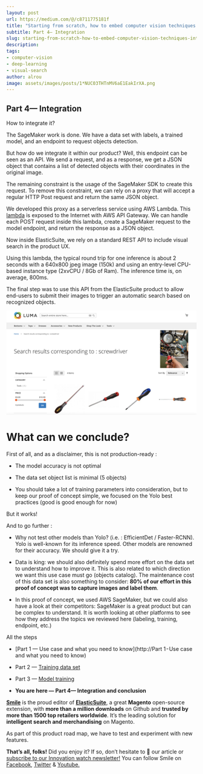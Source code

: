 ```yaml
---
layout: post
url: https://medium.com/@/c8711775181f
title: "Starting from scratch, how to embed computer vision techniques into your project #4"
subtitle: Part 4— Integration
slug: starting-from-scratch-how-to-embed-computer-vision-techniques-into-your-project-4
description: 
tags:
- computer-vision
- deep-learning
- visual-search
author: alrou
image: assets/images/posts/1*NUC03THTnMV6aE1EakIrXA.png
---
```


## Part 4— Integration

How to integrate it?

The SageMaker work is done. We have a data set with labels, a trained model, and an endpoint to request objects detection.

But how do we integrate it within our product? Well, this endpoint can be seen as an API. We send a request, and as a response, we get a JSON object that contains a list of detected objects with their coordinates in the original image.

The remaining constraint is the usage of the SageMaker SDK to create this request. To remove this constraint, we can rely on a proxy that will accept a regular HTTP Post request and return the same JSON object.

We developed this proxy as a serverless service using AWS Lambda. This [lambda](https://github.com/smileinnovation/visual-search-yolov5-sagemaker/blob/master/3-predict/lambda-inference.py) is exposed to the Internet with AWS API Gateway. We can handle each POST request inside this lambda, create a SageMaker request to the model endpoint, and return the response as a JSON object.

Now inside ElasticSuite, we rely on a standard REST API to include visual search in the product UX.

Using this lambda, the typical round trip for one inference is about 2 seconds with a 640x800 jpeg image (150k) and using an entry-level CPU-based instance type (2xvCPU / 8Gb of Ram). The inference time is, on average, 800ms.

The final step was to use this API from the ElasticSuite product to allow end-users to submit their images to trigger an automatic search based on recognized objects.

![Visual search results](/assets/images/posts/1*NUC03THTnMV6aE1EakIrXA.png)

# What can we conclude?

First of all, and as a disclaimer, this is not production-ready :

* The model accuracy is not optimal

* The data set object list is minimal (5 objects)

* You should take a lot of training parameters into consideration, but to keep our proof of concept simple, we focused on the Yolo best practices (good is good enough for now)

But it works!

And to go further :

* Why not test other models than Yolo? (i.e. : EfficientDet / Faster-RCNN). Yolo is well-known for its inference speed. Other models are renowned for their accuracy. We should give it a try.

* Data is king: we should also definitely spend more effort on the data set to understand how to improve it. This is also related to which direction we want this use case must go (objects catalog). The maintenance cost of this data set is also something to consider: **80% of our effort in this proof of concept was to capture images and label them**.

* In this proof of concept, we used AWS SageMaker, but we could also have a look at their competitors: SageMaker is a great product but can be complex to understand. It is worth looking at other platforms to see how they address the topics we reviewed here (labeling, training, endpoint, etc.)

All the steps

* [Part 1 — Use case and what you need to know](http://Part 1 - Use case and what you need to know)

* Part 2 — [Training data set](https://medium.com/p/e99bbaca674e)

* Part 3 — [Model training](https://medium.com/p/5d3c9360fbe7)

* **You are here — Part 4— Integration and conclusion**

[**Smile**](https://www.smile.eu/) is the proud editor of [**ElasticSuite**](https://elasticsuite.io/), a great **Magento** open-source extension, with **more than a million downloads** on Github and **trusted by more than 1500 top retailers worldwide**. It’s the leading solution for **intelligent search and merchandising** on Magento.

As part of this product road map, we have to test and experiment with new features.

**That’s all, folks!**
Did you enjoy it? If so, don’t hesitate to 👏 our article or [subscribe to our Innovation watch newsletter!](https://mailchi.mp/c414f1508567/techwatch) You can follow Smile on [Facebook](https://www.facebook.com/smileopensource), [Twitter](https://www.twitter.com/GroupeSmile) & [Youtube.](http://www.youtube.com/user/SmileOpenSource)